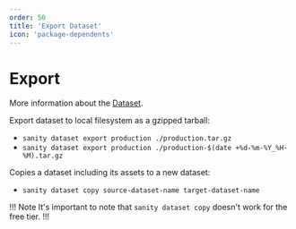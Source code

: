 ```yaml
---
order: 50
title: 'Export Dataset'
icon: 'package-dependents'
---
```


# Export

More information about the [Dataset](https://www.sanity.io/docs/dataset).

Export dataset to local filesystem as a gzipped tarball:

- `sanity dataset export production ./production.tar.gz`
- `sanity dataset export production ./production-$(date +%d-%m-%Y_%H-%M).tar.gz`

Copies a dataset including its assets to a new dataset:

- `sanity dataset copy source-dataset-name target-dataset-name`

!!! Note
It's important to note that `sanity dataset copy` doesn't work for the free tier.
!!!
